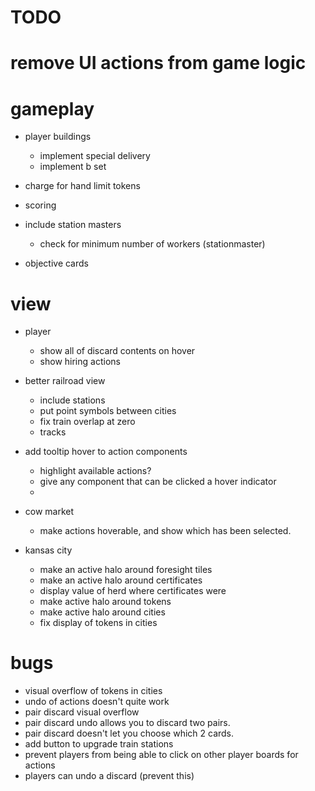 # TODO

# remove UI actions from game logic

# gameplay

- player buildings

  - implement special delivery
  - implement b set

- charge for hand limit tokens

- scoring
- include station masters

  - check for minimum number of workers (stationmaster)

- objective cards

# view

- player
  - show all of discard contents on hover
  - show hiring actions
- better railroad view
  - include stations
  - put point symbols between cities
  - fix train overlap at zero
  - tracks
- add tooltip hover to action components
  - highlight available actions?
  - give any component that can be clicked a hover indicator
  -
- cow market

  - make actions hoverable, and show which has been selected.

- kansas city
  - make an active halo around foresight tiles
  - make an active halo around certificates
  - display value of herd where certificates were
  - make active halo around tokens
  - make active halo around cities
  - fix display of tokens in cities

# bugs

- visual overflow of tokens in cities
- undo of actions doesn't quite work
- pair discard visual overflow
- pair discard undo allows you to discard two pairs.
- pair discard doesn't let you choose which 2 cards.
- add button to upgrade train stations
- prevent players from being able to click on other player boards for actions
- players can undo a discard (prevent this)
